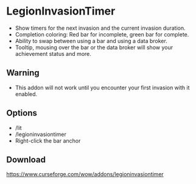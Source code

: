# LegionInvasionTimer
* Show timers for the next invasion and the current invasion duration.
* Completion coloring: Red bar for incomplete, green bar for complete.
* Ability to swap between using a bar and using a data broker.
* Tooltip, mousing over the bar or the data broker will show your achievement status and more.

## Warning
* This addon will not work until you encounter your first invasion with it enabled.

## Options
* /lit
* /legioninvasiontimer
* Right-click the bar anchor

## Download
<https://www.curseforge.com/wow/addons/legioninvasiontimer>